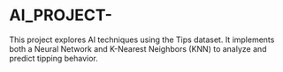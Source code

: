 # AI_PROJECT-
This project explores AI techniques using the Tips dataset. It implements both a Neural Network and K-Nearest Neighbors (KNN) to analyze and predict tipping behavior.
